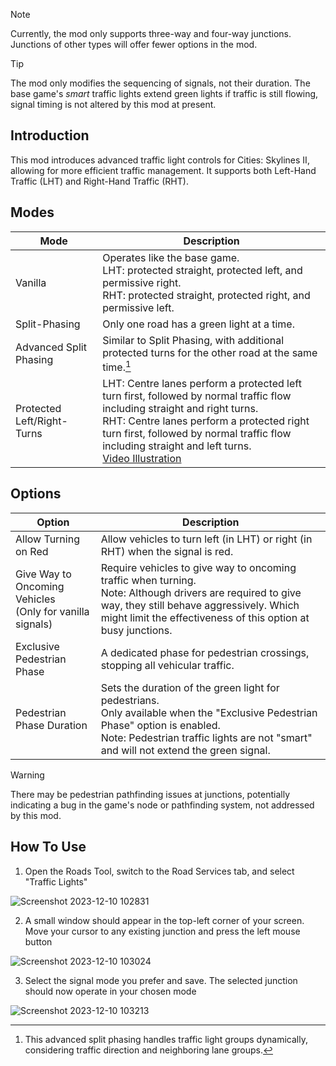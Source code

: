 > [!NOTE]
> Currently, the mod only supports three-way and four-way junctions. Junctions of other types will offer fewer options in the mod.

> [!TIP]
> The mod only modifies the sequencing of signals, not their duration. The base game's *smart* traffic lights extend green lights if traffic is still flowing, signal timing is not altered by this mod at present.

## Introduction
This mod introduces advanced traffic light controls for Cities: Skylines II, allowing for more efficient traffic management. It supports both Left-Hand Traffic (LHT) and Right-Hand Traffic (RHT).

## Modes

| Mode | Description |
| --- | --- |
| Vanilla | Operates like the base game.<br>LHT: protected straight, protected left, and permissive right.<br>RHT: protected straight, protected right, and permissive left. |
| Split-Phasing | Only one road has a green light at a time. |
| Advanced Split Phasing | Similar to Split Phasing, with additional protected turns for the other road at the same time.[^1] |
| Protected Left/Right-Turns | LHT: Centre lanes perform a protected left turn first, followed by normal traffic flow including straight and right turns.<br>RHT: Centre lanes perform a protected right turn first, followed by normal traffic flow including straight and left turns.<br>[Video Illustration](https://www.youtube.com/watch?v=CIw0Au8qFQ8) |

## Options

| Option | Description |
| --- | --- |
| Allow Turning on Red | Allow vehicles to turn left (in LHT) or right (in RHT) when the signal is red. |
| Give Way to Oncoming Vehicles<br>(Only for vanilla signals) | Require vehicles to give way to oncoming traffic when turning.<br>Note: Although drivers are required to give way, they still behave aggressively. Which might limit the effectiveness of this option at busy junctions. |
| Exclusive Pedestrian Phase | A dedicated phase for pedestrian crossings, stopping all vehicular traffic. |
| Pedestrian Phase Duration | Sets the duration of the green light for pedestrians.<br>Only available when the "Exclusive Pedestrian Phase" option is enabled.<br>Note: Pedestrian traffic lights are not "smart" and will not extend the green signal. |

> [!WARNING]
> There may be pedestrian pathfinding issues at junctions, potentially indicating a bug in the game's node or pathfinding system, not addressed by this mod.

## How To Use

1. Open the Roads Tool, switch to the Road Services tab, and select "Traffic Lights"

![Screenshot 2023-12-10 102831](https://github.com/primeinc/Cities2-Various-Mods/assets/80482978/de6a9184-d340-4371-82c9-ef6731a69630)

2. A small window should appear in the top-left corner of your screen. Move your cursor to any existing junction and press the left mouse button

![Screenshot 2023-12-10 103024](https://github.com/primeinc/Cities2-Various-Mods/assets/80482978/c0beae47-9175-4a31-aad4-ea169f81e1e7)

3. Select the signal mode you prefer and save. The selected junction should now operate in your chosen mode

![Screenshot 2023-12-10 103213](https://github.com/primeinc/Cities2-Various-Mods/assets/80482978/ee258c53-0ab4-43a2-a9b8-2ed07a792c1a)

[^1]: This advanced split phasing handles traffic light groups dynamically, considering traffic direction and neighboring lane groups.
